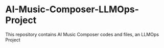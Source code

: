 # AI-Music-Composer-LLMOps-Project
This repository contains AI Music Composer codes and files, an LLMOps Project
